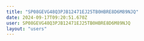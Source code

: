 ```yaml
---
title: "SP08GEVG48Q3PJB12471EJ25TB0HBRE8D6M89NJQ"
date: 2024-09-17T09:20:51.670Z
user: SP08GEVG48Q3PJB12471EJ25TB0HBRE8D6M89NJQ
layout: "users"
---
```

    